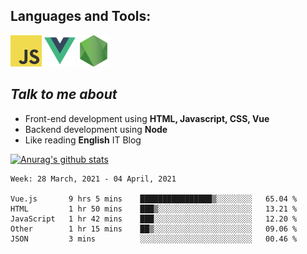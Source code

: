 ## **Languages and Tools:**      
<code><img height="50" src="https://raw.githubusercontent.com/github/explore/80688e429a7d4ef2fca1e82350fe8e3517d3494d/topics/javascript/javascript.png"></code>
<code><img height="50"  src="https://raw.githubusercontent.com/github/explore/80688e429a7d4ef2fca1e82350fe8e3517d3494d/topics/vue/vue.png"></code>
<code><img height="50"  src="https://raw.githubusercontent.com/github/explore/80688e429a7d4ef2fca1e82350fe8e3517d3494d/topics/nodejs/nodejs.png"></code>

## *Talk to me about*
- Front-end development using **HTML, Javascript, CSS, Vue**
- Backend development using **Node**
- Like reading **English** IT Blog    

[![Anurag's github stats](https://github-readme-stats.vercel.app/api?username=qdi5)](https://github.com/anuraghazra/github-readme-stats)    

<!--START_SECTION:waka-->
```text
Week: 28 March, 2021 - 04 April, 2021

Vue.js       9 hrs 5 mins    ████████████████▒░░░░░░░░   65.04 % 
HTML         1 hr 50 mins    ███▒░░░░░░░░░░░░░░░░░░░░░   13.21 % 
JavaScript   1 hr 42 mins    ███░░░░░░░░░░░░░░░░░░░░░░   12.20 % 
Other        1 hr 15 mins    ██▒░░░░░░░░░░░░░░░░░░░░░░   09.06 % 
JSON         3 mins          ░░░░░░░░░░░░░░░░░░░░░░░░░   00.46 % 
```
<!--END_SECTION:waka-->
